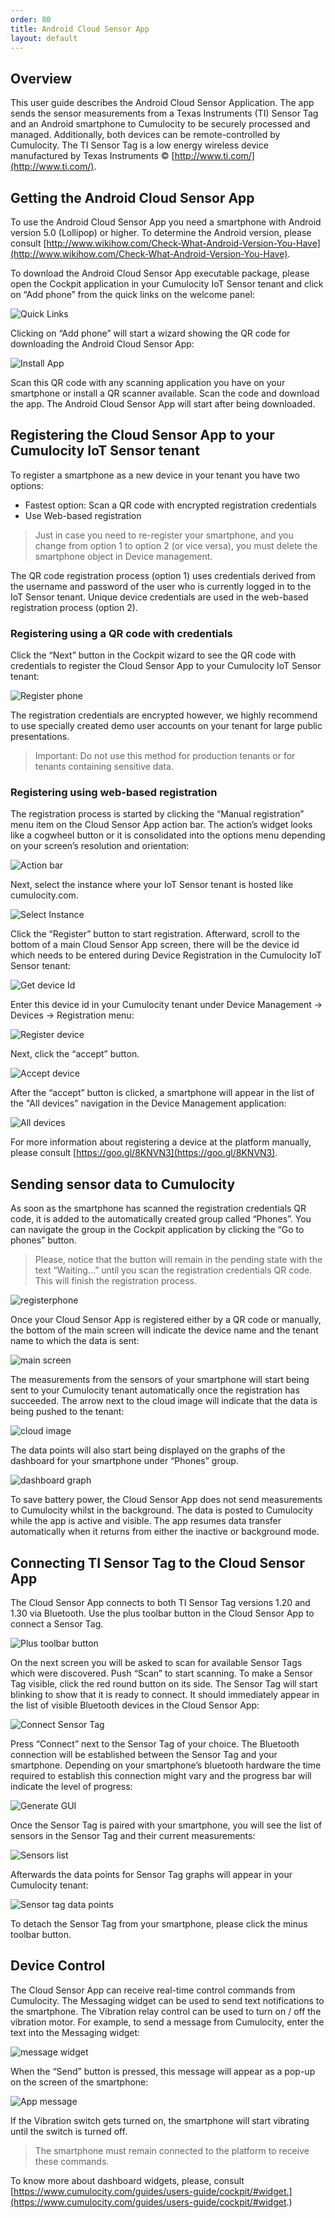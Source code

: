 ```yaml
---
order: 80
title: Android Cloud Sensor App
layout: default
---
```


## Overview

This user guide describes the Android Cloud Sensor Application. The app sends the sensor measurements from a Texas Instruments (TI) Sensor Tag and an Android smartphone to Cumulocity to be securely processed and managed. Additionally, both devices can be remote-controlled by Cumulocity. The TI Sensor Tag is a low energy wireless device manufactured by Texas Instruments © [http://www.ti.com/](http://www.ti.com/).

## Getting the Android Cloud Sensor App

To use the Android Cloud Sensor App you need a smartphone with Android version 5.0 (Lollipop) or higher. To determine the Android version, please consult [http://www.wikihow.com/Check-What-Android-Version-You-Have](http://www.wikihow.com/Check-What-Android-Version-You-Have).

To download the Android Cloud Sensor App executable package, please open the Cockpit application in your Cumulocity IoT Sensor tenant and click on “Add phone” from the quick links on the welcome panel:

![Quick Links](/guides/users-guide/quicklinks.png)

Clicking on “Add phone” will start a wizard showing the QR code for downloading the Android Cloud Sensor App:

![Install App](/guides/users-guide/installapp.png)

Scan this QR code with any scanning application you have on your smartphone or install a QR scanner available. Scan the code and download the app. The Android Cloud Sensor App will start after being downloaded.

## Registering the Cloud Sensor App to your Cumulocity IoT Sensor tenant

To register a smartphone as a new device in your tenant you have two options:

- Fastest option: Scan a QR code with encrypted registration credentials
- Use Web-based registration

> Just in case you need to re-register your smartphone, and you change from option 1 to option 2 (or vice versa), you must delete the smartphone object in Device management.

The QR code registration process (option 1) uses credentials derived from the username and password of the user who is currently logged in to the IoT Sensor tenant. Unique device credentials are used in the web-based registration process (option 2).

### Registering using a QR code with credentials

Click the “Next” button in the Cockpit wizard to see the QR code with credentials to register the Cloud Sensor App to your Cumulocity IoT Sensor tenant:

![Register phone](/guides/users-guide/registerphone.png)

The registration credentials are encrypted however, we highly recommend to use specially created demo user accounts on your tenant for large public presentations.

> Important: Do not use this method for production tenants or for tenants containing sensitive data.

### Registering using web-based registration

The registration process is started by clicking the “Manual registration” menu item on the Cloud Sensor App action bar. The action’s widget looks like a cogwheel button or it is consolidated into the options menu depending on your screen’s resolution and orientation:

![Action bar](/guides/users-guide/actionbar.png)

Next, select the instance where your IoT Sensor tenant is hosted like cumulocity.com.

![Select Instance](/guides/users-guide/selectinstance.png)

Click the “Register” button to start registration. Afterward, scroll to the bottom of a main Cloud Sensor App screen, there will be the device id which needs to be entered during Device Registration in the Cumulocity IoT Sensor tenant:

![Get device Id](/guides/users-guide/getdeviceid.png)

Enter this device id in your Cumulocity tenant under Device Management -> Devices -> Registration menu:

![Register device](/guides/users-guide/registerdeviceid.png)

Next, click the “accept” button.

![Accept device](/guides/users-guide/acceptdevice.png)

After the “accept” button is clicked, a smartphone will appear in the list of the "All devices" navigation in the Device Management application:

![All devices](/guides/users-guide/alldevices.png)

For more information about registering a device at the platform manually, please consult [https://goo.gl/8KNVN3](https://goo.gl/8KNVN3).

## Sending sensor data to Cumulocity

As soon as the smartphone has scanned the registration credentials QR code, it is added to the automatically created group called “Phones”. You can navigate the group in the Cockpit application by clicking the “Go to phones” button. 

> Please, notice that the button will remain in the pending state with the text “Waiting...” until you scan the registration credentials QR code. This will finish the registration process.

![registerphone](/guides/users-guide/registerphone.png)

Once your Cloud Sensor App is registered either by a QR code or manually, the bottom of the main screen will indicate the device name and the tenant name to which the data is sent:

![main screen](/guides/users-guide/mainscreen.png)

The measurements from the sensors of your smartphone will start being sent to your Cumulocity tenant automatically once the registration has succeeded. The arrow next to the cloud image will indicate that the data is being pushed to the tenant:

![cloud image](/guides/users-guide/cloudimage.png)

The data points will also start being displayed on the graphs of the dashboard for your smartphone under “Phones” group.

![dashboard graph](/guides/users-guide/dashboardgraph.png)

To save battery power, the Cloud Sensor App does not send measurements to Cumulocity whilst in the background. The data is posted to Cumulocity while the app is active and visible. The app resumes data transfer automatically when it returns from either the inactive or background mode.

## Connecting TI Sensor Tag to the Cloud Sensor App

The Cloud Sensor App connects to both TI Sensor Tag versions 1.20 and 1.30 via Bluetooth. Use the plus toolbar button in the Cloud Sensor App to connect a Sensor Tag.

![Plus toolbar button](/guides/users-guide/plustoolbarbutton.png)

On the next screen you will be asked to scan for available Sensor Tags which were discovered. Push “Scan” to start scanning. To make a Sensor Tag visible, click the red round button on its side. The Sensor Tag will start blinking to show that it is ready to connect. It should immediately appear in the list of visible Bluetooth devices in the Cloud Sensor App:

![Connect Sensor Tag](/guides/users-guide/connectsensortag.png)

Press “Connect” next to the Sensor Tag of your choice. The Bluetooth connection will be established between the Sensor Tag and your smartphone. Depending on your smartphone’s bluetooth hardware the time required to establish this connection might vary and the progress bar will indicate the level of progress:

![Generate GUI](/guides/users-guide/generategui.png)

Once the Sensor Tag is paired with your smartphone, you will see the list of sensors in the Sensor Tag and their current measurements:

![Sensors list](/guides/users-guide/sensorslist.png)

Afterwards the data points for Sensor Tag graphs will appear in your Cumulocity tenant:

![Sensor tag data points](/guides/users-guide/sensortagdatapoints.png)

To detach the Sensor Tag from your smartphone, please click the minus toolbar button.

## Device Control

The Cloud Sensor App can receive real-time control commands from Cumulocity. The Messaging widget can be used to send text notifications to the smartphone. The Vibration relay control can be used to turn on / off the vibration motor. For example, to send a message from Cumulocity, enter the text into the Messaging widget:

![message widget](/guides/users-guide/messagewidget.png)

When the “Send” button is pressed, this message will appear as a pop-up on the screen of the smartphone:

![App message](/guides/users-guide/appmessage.png)

If the Vibration switch gets turned on, the smartphone will start vibrating until the switch is turned off.

> The smartphone must remain connected to the platform to receive these commands. 

To know more about dashboard widgets, please, consult
[https://www.cumulocity.com/guides/users-guide/cockpit/#widget.](https://www.cumulocity.com/guides/users-guide/cockpit/#widget.)